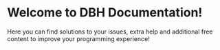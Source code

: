 # Welcome to DBH Documentation!

Here you can find solutions to your issues, extra help and additional free content to improve your programming experience!
